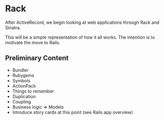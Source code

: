 # Rack

After ActiveRecord, we begin looking at web applications through Rack and Sinatra.

This will be a simple representation of how it all works. The intention is to motivate the move to Rails.

## Preliminary Content

* Bundler
* Rubygems
* Symbols
* ActionPack
* Things to remember
* Duplication
* Coupling
* Business logic => Models
* Introduce story cards at this point (see Rails app overview)
